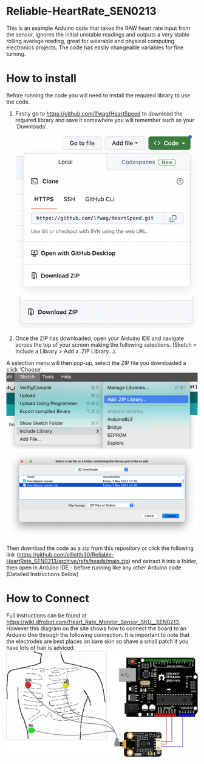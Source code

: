 # Reliable-HeartRate_SEN0213
This is an example Arduino code that takes the RAW heart rate input from the sensor, ignores the initial unstable readings and outputs a very stable rolling average reading, great for wearable and physical computing electronics projects. The code has easily changeable variables for fine turning.

# How to install
Before running the code you will need to install the required library to use the code.
1. Firstly go to https://github.com/lfwag/HeartSpeed to download the required library and save it somewhere you will remember such as your 'Downloads'.
![](https://github.com/elliotth30/Reliable-HeartRate_SEN0213/blob/main/README_Images/_Download_Library.png)
![](https://github.com/elliotth30/Reliable-HeartRate_SEN0213/blob/main/README_Images/_Download_ZIP.png)

2. Once the ZIP has downloaded, open your Arduino IDE and navigate across the top of your screen making the following selections.
(Sketch > Include a Library > Add a .ZIP Library...). 

A selection menu will then pop-up, select the ZIP file you downloaded a click 'Choose'.
![](https://github.com/elliotth30/Reliable-HeartRate_SEN0213/blob/main/README_Images/_Select_ZIP_1.png)
![](https://github.com/elliotth30/Reliable-HeartRate_SEN0213/blob/main/README_Images/_Select_ZIP_2.png)

Then download the code as a zip from this repository or click the following link (https://github.com/elliotth30/Reliable-HeartRate_SEN0213/archive/refs/heads/main.zip) and extract it into a folder, then open in Arduino IDE - before running like any other Arduino code (Detailed Instructions Below)




# How to Connect
Full instructions can be found at https://wiki.dfrobot.com/Heart_Rate_Monitor_Sensor_SKU__SEN0213, However this diagram on the site shows how to connect the board to an Arduino Uno through the following connection.
It is important to note that the electrodes are best places on bare skin so shave a small patch if you have lots of hair is adviced.
![](https://github.com/elliotth30/Reliable-HeartRate_SEN0213/blob/main/README_Images/_dfrobot_Connections.png)
